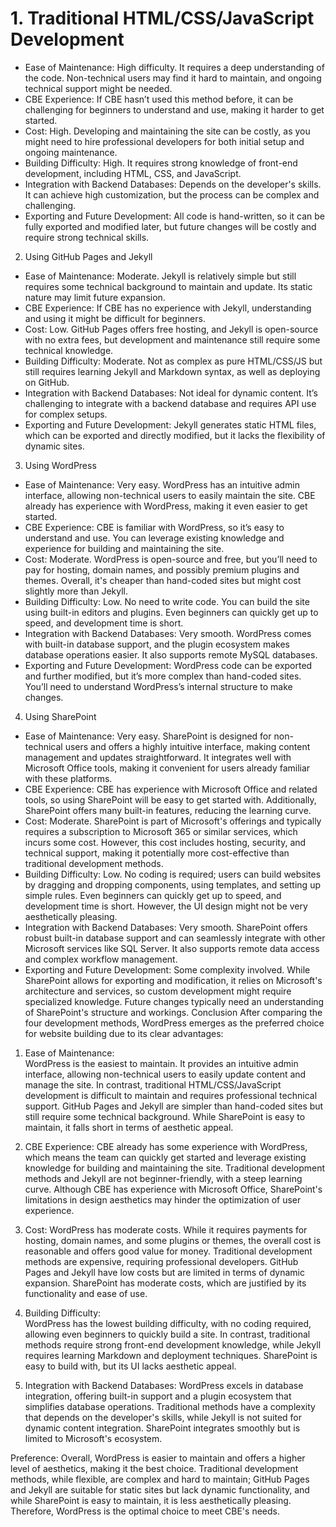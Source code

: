 # 1. Traditional HTML/CSS/JavaScript Development
- Ease of Maintenance:
 High difficulty. It requires a deep understanding of the code. Non-technical users may find it hard to maintain, and ongoing technical support might be needed.
- CBE Experience: 
If CBE hasn’t used this method before, it can be challenging for beginners to understand and use, making it harder to get started.
- Cost: 
High. Developing and maintaining the site can be costly, as you might need to hire professional developers for both initial setup and ongoing maintenance.
- Building Difficulty:
 High. It requires strong knowledge of front-end development, including HTML, CSS, and JavaScript.
- Integration with Backend Databases:
 Depends on the developer's skills. It can achieve high customization, but the process can be complex and challenging.
- Exporting and Future Development:
 All code is hand-written, so it can be fully exported and modified later, but future changes will be costly and require strong technical skills.

 2. Using GitHub Pages and Jekyll
- Ease of Maintenance:
 Moderate. Jekyll is relatively simple but still requires some technical background to maintain and update. Its static nature may limit future expansion.
- CBE Experience:
 If CBE has no experience with Jekyll, understanding and using it might be difficult for beginners.
- Cost:
 Low. GitHub Pages offers free hosting, and Jekyll is open-source with no extra fees, but development and maintenance still require some technical knowledge.
- Building Difficulty:
 Moderate. Not as complex as pure HTML/CSS/JS but still requires learning Jekyll and Markdown syntax, as well as deploying on GitHub.
- Integration with Backend Databases:
 Not ideal for dynamic content. It’s challenging to integrate with a backend database and requires API use for complex setups.
- Exporting and Future Development:
 Jekyll generates static HTML files, which can be exported and directly modified, but it lacks the flexibility of dynamic sites.

 3. Using WordPress
- Ease of Maintenance:
 Very easy. WordPress has an intuitive admin interface, allowing non-technical users to easily maintain the site. CBE already has experience with WordPress, making it even easier to get started.
- CBE Experience:
 CBE is familiar with WordPress, so it’s easy to understand and use. You can leverage existing knowledge and experience for building and maintaining the site.
- Cost:
 Moderate. WordPress is open-source and free, but you’ll need to pay for hosting, domain names, and possibly premium plugins and themes. Overall, it's cheaper than hand-coded sites but might cost slightly more than Jekyll.
- Building Difficulty:
 Low. No need to write code. You can build the site using built-in editors and plugins. Even beginners can quickly get up to speed, and development time is short.
- Integration with Backend Databases: 
Very smooth. WordPress comes with built-in database support, and the plugin ecosystem makes database operations easier. It also supports remote MySQL databases.
- Exporting and Future Development:
 WordPress code can be exported and further modified, but it’s more complex than hand-coded sites. You’ll need to understand WordPress’s internal structure to make changes.
4. Using SharePoint
- Ease of Maintenance:
  Very easy. SharePoint is designed for non-technical users and offers a highly intuitive interface, making content management and updates straightforward. It integrates well with Microsoft Office tools, making it convenient for users already familiar with these platforms.
- CBE Experience:
  CBE has experience with Microsoft Office and related tools, so using SharePoint will be easy to get started with. Additionally, SharePoint offers many built-in features, reducing the learning curve.
- Cost:
  Moderate. SharePoint is part of Microsoft's offerings and typically requires a subscription to Microsoft 365 or similar services, which incurs some cost. However, this cost includes hosting, security, and technical support, making it potentially more cost-effective than traditional development methods.
- Building Difficulty:
Low. No coding is required; users can build websites by dragging and dropping components, using templates, and setting up simple rules. Even beginners can quickly get up to speed, and development time is short. However, the UI design might not be very aesthetically pleasing.
- Integration with Backend Databases:
  Very smooth. SharePoint offers robust built-in database support and can seamlessly integrate with other Microsoft services like SQL Server. It also supports remote data access and complex workflow management.
- Exporting and Future Development:
  Some complexity involved. While SharePoint allows for exporting and modification, it relies on Microsoft's architecture and services, so custom development might require specialized knowledge. Future changes typically need an understanding of SharePoint's structure and workings.
Conclusion
After comparing the four development methods, WordPress emerges as the preferred choice for website building due to its clear advantages:

1. Ease of Maintenance:  
   WordPress is the easiest to maintain. It provides an intuitive admin interface, allowing non-technical users to easily update content and manage the site. In contrast, traditional HTML/CSS/JavaScript development is difficult to maintain and requires professional technical support. GitHub Pages and Jekyll are simpler than hand-coded sites but still require some technical background. While SharePoint is easy to maintain, it falls short in terms of aesthetic appeal.

2. CBE Experience: 
   CBE already has some experience with WordPress, which means the team can quickly get started and leverage existing knowledge for building and maintaining the site. Traditional development methods and Jekyll are not beginner-friendly, with a steep learning curve. Although CBE has experience with Microsoft Office, SharePoint's limitations in design aesthetics may hinder the optimization of user experience.

3. Cost:
   WordPress has moderate costs. While it requires payments for hosting, domain names, and some plugins or themes, the overall cost is reasonable and offers good value for money. Traditional development methods are expensive, requiring professional developers. GitHub Pages and Jekyll have low costs but are limited in terms of dynamic expansion. SharePoint has moderate costs, which are justified by its functionality and ease of use.

4. Building Difficulty:  
   WordPress has the lowest building difficulty, with no coding required, allowing even beginners to quickly build a site. In contrast, traditional methods require strong front-end development knowledge, while Jekyll requires learning Markdown and deployment techniques. SharePoint is easy to build with, but its UI lacks aesthetic appeal.

5. Integration with Backend Databases:
   WordPress excels in database integration, offering built-in support and a plugin ecosystem that simplifies database operations. Traditional methods have a complexity that depends on the developer's skills, while Jekyll is not suited for dynamic content integration. SharePoint integrates smoothly but is limited to Microsoft's ecosystem.

Preference:
Overall, WordPress is easier to maintain and offers a higher level of aesthetics, making it the best choice. Traditional development methods, while flexible, are complex and hard to maintain; GitHub Pages and Jekyll are suitable for static sites but lack dynamic functionality, and while SharePoint is easy to maintain, it is less aesthetically pleasing. Therefore, WordPress is the optimal choice to meet CBE's needs.
